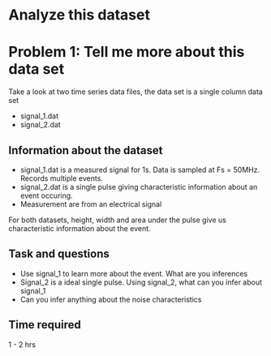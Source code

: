 # Analyze this dataset

# Problem 1: Tell me more about this data set
Take a look at two time series data files, the data set is a single column data set 
* signal_1.dat
* signal_2.dat

## Information about the dataset
* signal_1.dat is a measured signal for 1s. Data is sampled at Fs = 50MHz. Records multiple events. 
* signal_2.dat is a single pulse giving characteristic information about an event occuring. 
* Measurement are from an electrical signal

For both datasets, height, width and area under the pulse give us characteristic information about the event. 

## Task and questions
* Use signal_1 to learn more about the event. What are you inferences
* Signal_2 is a ideal single pulse. Using signal_2, what can you infer about signal_1
* Can you infer anything about the noise characteristics

## Time required
1 - 2 hrs
